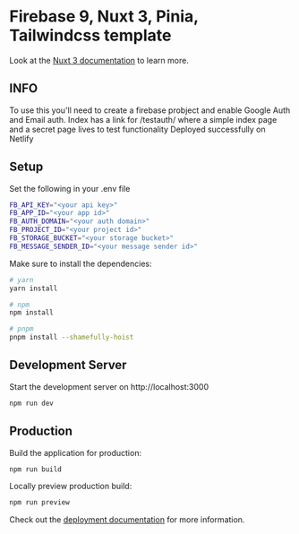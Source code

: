 # Firebase 9, Nuxt 3, Pinia, Tailwindcss template

Look at the [Nuxt 3 documentation](https://nuxt.com/docs/getting-started/introduction) to learn more.

## INFO
To use this you'll need to create a firebase probject and enable Google Auth and Email auth.
Index has a link for /testauth/ where a simple index page and a secret page lives to test functionality
Deployed successfully on Netlify

## Setup

Set the following in your .env file
```bash
FB_API_KEY="<your api key>"
FB_APP_ID="<your app id>"
FB_AUTH_DOMAIN="<your auth domain>"
FB_PROJECT_ID="<your project id>"
FB_STORAGE_BUCKET="<your storage bucket>"
FB_MESSAGE_SENDER_ID="<your message sender id>"
```

Make sure to install the dependencies:

```bash
# yarn
yarn install

# npm
npm install

# pnpm
pnpm install --shamefully-hoist
```

## Development Server

Start the development server on http://localhost:3000

```bash
npm run dev
```

## Production

Build the application for production:

```bash
npm run build
```

Locally preview production build:

```bash
npm run preview
```

Check out the [deployment documentation](https://nuxt.com/docs/getting-started/deployment) for more information.
